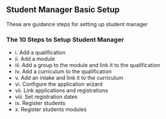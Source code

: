 ## **Student Manager Basic Setup** 

These are guidance steps for setting up student manager

### **The 10 Steps to Setup Student Manager**
- i. Add a qualification
- ii. Add a module
- iii. Add a group to the module and link it to the qualification
- iv. Add a curriculum to the qualification
- v. Add an intake and link it to the curriculum
- vi. Configure the application wizard
- vii. Link applications and registrations
- viii. Set registration dates
- ix. Register students
- x. Register students modules

